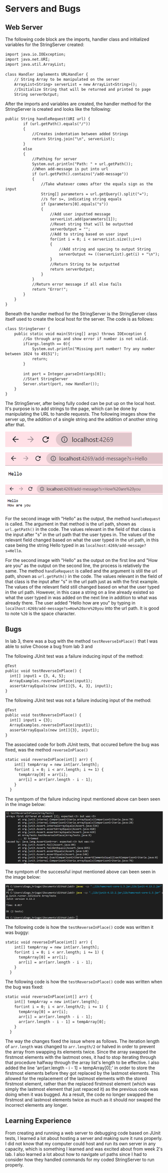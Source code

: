 # Servers and Bugs

## Web Server

The following code block are the imports, handler class and initialized variables for the StringServer created:

```
import java.io.IOException;
import java.net.URI;
import java.util.ArrayList;

class Handler implements URLHandler {
    // String Array to be manipulated on the server
    ArrayList<String> serverList = new ArrayList<String>();
    //Initialize String that will be returned and printed to page
    String serverOutput;
```

After the imports and variables are created, the handler method for the StringServer is created and looks like the following:

```
public String handleRequest(URI url) {
        if (url.getPath().equals("/")) 
        {
            //Creates indentation between added Strings
            return String.join("\n", serverList);
        } 
        else 
        {
            //Pathing for server
            System.out.println("Path: " + url.getPath());
            //When add-message is put into url
            if (url.getPath().contains("/add-message")) 
            {
                //Take whatever comes after the equals sign as the input
                String[] parameters = url.getQuery().split("=");
                //s for s=, indicating string equals
                if (parameters[0].equals("s")) 
                {
                    //Add user inputted message
                    serverList.add(parameters[1]);
                    //Reset string that will be outputted
                    serverOutput = "";
                    //Add to string based on user input
                    for(int i = 0; i < serverList.size();i++)
                    {
                        //Add string and spacing to output String
                        serverOutput += ((serverList).get(i) + "\n");
                    }
                    //Return String to be outputted
                    return serverOutput;
                }
            }
            //Return error message if all else fails
            return "Error!";
        }
    }
}
```

Beneath the handler method for the StringServer is the StringServer class itself used to create the local host for the server. The code is as follows:

```
class StringServer {
    public static void main(String[] args) throws IOException {
        //Go through args and show error if number is not valid.
        if(args.length == 0){
            System.out.println("Missing port number! Try any number between 1024 to 49151");
            return;
        }

        int port = Integer.parseInt(args[0]);
        //Start StringServer
        Server.start(port, new Handler());
    }
}
```

The StringServer, after being fully coded can be put up on the local host. It's purpose is to add strings to the page, which can be done by manipulating the URL to handle requests. The following images show the server up, the addition of a single string and the addition of another string after that.

![Image](Lab2ServerUp.png)

![Image](Lab2ServerHello.png)

![Image](Lab2ServerHelloHowAreYou.png)

For the second image with "Hello" as the output, the method `handleRequest` is called. The argument in that method is the url path, shown as `url.getPath()` in the code. The values relevant in the field of that class is the input after "s" in the url path that the user types in. The values of the relevant field changed based on what the user typed in the url path, in this case being the string Hello typed in as `localhost:4269/add-message?s=Hello`.

For the second image with "Hello" as the output on the first line and "How are you" as the output on the second line, the process is relatively the same. The method `handleRequest` is called and the argument is still the url path, shown as `url.getPath()` in the code. The values relevant in the field of that class is the input after "s" in the url path just as with the first example. The values of the relevant field still changed based on what the user typed in the url path. However, in this case a string on a line already existed so what the user typed in was added on the next line in addition to what was already there. The user added "Hello how are you" by typing in `localhost:4269/add-message?s=How%20are%20you` into the url path. It is good to note `%20` is the space character.

## Bugs

In lab 3, there was a bug with the method `testReverseInPlace()` that I was able to solve
Choose a bug from lab 3 and

The following JUnit test was a failure inducing input of the method:

```
@Test
public void testReverseInPlace() {
  int[] input1 = {3, 4, 5};
  ArrayExamples.reverseInPlace(input1);
  assertArrayEquals(new int[]{5, 4, 3}, input1);
}
```

The following JUnit test was not a failure inducing input of the method:

```
@Test
public void testReverseInPlace() {
  int[] input1 = {3};
  ArrayExamples.reverseInPlace(input1);
  assertArrayEquals(new int[]{3}, input1);
}
```

The associated code for both JUnit tests, that occured before the bug was fixed, was the method `reverseInPlace()`

```
static void reverseInPlace(int[] arr) {
    int[] tempArray = new int[arr.length];
    for(int i = 0; i < arr.length; i += 1) {
      tempArray[0] = arr[i];
      arr[i] = arr[arr.length - i - 1];
    }
  }
```

The symtpom of the failure inducing input mentioned above can been seen in the image below:

![Image](Lab2FailureSymptom.png)

The symtpom of the successful input mentioned above can been seen in the image below:

![Image](Lab2SuccessSymptom.png)

The following code is how the `testReverseInPlace()` code was written it was buggy:

```
static void reverseInPlace(int[] arr) {
    int[] tempArray = new int[arr.length];
    for(int i = 0; i < arr.length; i += 1) {
      tempArray[0] = arr[i];
      arr[i] = arr[arr.length - i - 1];
    }
  }
```

The following code is how the `testReverseInPlace()` code was written when the bug was fixed:

```
static void reverseInPlace(int[] arr) {
    int[] tempArray = new int[arr.length];
    for(int i = 0; i < arr.length/2; i += 1) {
      tempArray[0] = arr[i];
      arr[i] = arr[arr.length - i - 1];
      arr[arr.length - i - 1] = tempArray[0];
    }
  }
```

The way the changes fixed the issue where as follows. The iteration length of `arr.length` was changed to `arr.length/2` or halved in order to prevent the array from swapping its elements twice. Since the array swapped the firstmost elements with the lastmost ones, it had to stop iterating through that procedure halfway through the array list's length to be effective. I also added the line 'arr[arr.length - i - 1] = tempArray[0];' in order to store the firstmost elements before they got replaced by the lastmost elements. This allowed for the replacement of the lastmost elements with the stored firstmost element, rather than the replaced firstmost element (which was simply the lastmost element that just repaced it) as the previous code was doing when it was bugged. As a result, the code no longer swapped the firstmost and lastmost elements twice as much as it should nor swaped the incorrect elements any longer.

## Learning Experience

From creating and running a web server to debugging code based on JUnit tests, I learned a lot about hosting a server and making sure it runs properly. I did not know that my computer could host and run its own server in any capacity, which is something I learned and was excited about from week 2's lab. I also learned a lot about how to navigate url paths since I had to consider how they handled commands for my coded StringServer to run properly.
